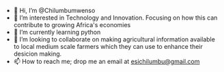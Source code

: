 - 👋 Hi, I’m @Chilumbumwenso
- 👀 I’m interested in Technology and Innovation. Focusing on how this can contribute to growing Africa's economies
- 🌱 I’m currently learning python
- 💞️ I’m looking to collaborate on making agricultural information available to local medium scale farmers which they can use to enhance their desicion making.
- 📫 How to reach me; drop me an email at esichilumbu@gmail.com

<!---
Chilumbumwenso/Chilumbumwenso is a ✨ special ✨ repository because its `README.md` (this file) appears on your GitHub profile.
You can click the Preview link to take a look at your changes.
--->
